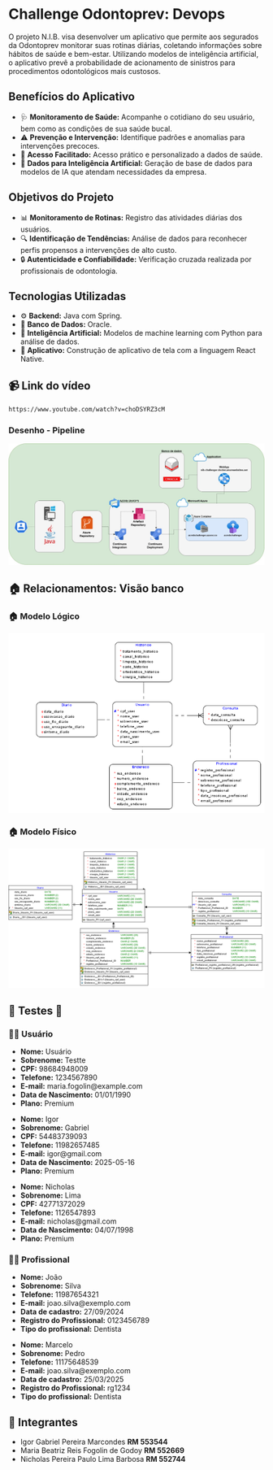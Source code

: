 <h1 align="left"> Challenge Odontoprev: Devops</h1>
<p align="left">O projeto N.I.B. visa desenvolver um aplicativo que permite aos segurados da Odontoprev monitorar suas rotinas diárias, coletando informações sobre hábitos de saúde e bem-estar. Utilizando modelos de inteligência artificial, o aplicativo prevê a probabilidade de acionamento de sinistros para procedimentos odontológicos mais custosos.</p>

<h2 align="left">Benefícios do Aplicativo</h2>
<ul>
  <li>🩺 <strong>Monitoramento de Saúde:</strong> Acompanhe o cotidiano do seu usuário, bem como as condições de sua saúde bucal.</li>
  <li>⚠️ <strong>Prevenção e Intervenção:</strong> Identifique padrões e anomalias para intervenções precoces.</li>
  <li>📱 <strong>Acesso Facilitado:</strong> Acesso prático e personalizado a dados de saúde.</li>
  <li>🤖 <strong>Dados para Inteligência Artificial:</strong> Geração de base de dados para modelos de IA que atendam necessidades da empresa.</li>
</ul>

<h2 align="left">Objetivos do Projeto</h2>
<ul>
  <li>📊 <strong>Monitoramento de Rotinas:</strong> Registro das atividades diárias dos usuários.</li>
  <li>🔍 <strong>Identificação de Tendências:</strong> Análise de dados para reconhecer perfis propensos a intervenções de alto custo.</li>
  <li>🔒 <strong>Autenticidade e Confiabilidade:</strong> Verificação cruzada realizada por profissionais de odontologia.</li>
</ul>

<h2 align="left">Tecnologias Utilizadas</h2>
<ul>
  <li>⚙️ <strong>Backend:</strong> Java com Spring.</li>
  <li>🐄️ <strong>Banco de Dados:</strong> Oracle.</li>
  <li>🧠 <strong>Inteligência Artificial:</strong> Modelos de machine learning com Python para análise de dados.</li>
  <li>📱 <strong>Aplicativo:</strong> Construção de aplicativo de tela com a linguagem React Native.</li>
</ul>

<h2 align="left"> 📹 Link do vídeo</h2>

```bash
https://www.youtube.com/watch?v=choDSYRZ3cM
```
<h3 align="left"> Desenho - Pipeline</h3>
<img src="Imagens/Devops - Sprint 4.jpg">

<h2 align="left"> 🏠 Relacionamentos: Visão banco</h2>

<h3 align="left"> 🏠 Modelo Lógico </h3>
  <img src="Imagens/2TDSPR_NIB_Logico.png">

<h3 align="left"> 🏠 Modelo Físico </h3>
  <img src="Imagens/2TDSPR_NIB_Fisico.png">

<h2 align="left">	🧮 Testes 🧮</h2>

<h3 align="left"> 🧙‍♀️ Usuário</h3>
<ul>
  <li><strong>Nome:</strong> Usuário</li>
  <li><strong>Sobrenome:</strong> Testte</li>
  <li><strong>CPF:</strong> 98684948009</li>
  <li><strong>Telefone:</strong> 1234567890</li>
  <li><strong>E-mail:</strong> maria.fogolin@example.com</li>
  <li><strong>Data de Nascimento:</strong> 01/01/1990</li>
  <li><strong>Plano:</strong> Premium</li>
</ul>

<ul>
  <li><strong>Nome:</strong> Igor</li>
  <li><strong>Sobrenome:</strong> Gabriel</li>
  <li><strong>CPF:</strong> 54483739093</li>
  <li><strong>Telefone:</strong> 11982657485</li>
  <li><strong>E-mail:</strong> igor@gmail.com</li>
  <li><strong>Data de Nascimento:</strong> 2025-05-16</li>
  <li><strong>Plano:</strong> Premium</li>
</ul>

<ul>
  <li><strong>Nome:</strong> Nicholas</li>
  <li><strong>Sobrenome:</strong> Lima</li>
  <li><strong>CPF:</strong> 42771372029</li>
  <li><strong>Telefone:</strong> 1126547893</li>
  <li><strong>E-mail:</strong> nicholas@gmail.com</li>
  <li><strong>Data de Nascimento:</strong> 04/07/1998</li>
  <li><strong>Plano:</strong> Premium</li>
</ul>

<h3 align="left"> 👷‍♀️ Profissional</h3>
<ul>
  <li><strong>Nome:</strong> João</li>
  <li><strong>Sobrenome:</strong> Silva</li>
  <li><strong>Telefone:</strong> 11987654321</li>
  <li><strong>E-mail:</strong> joao.silva@exemplo.com</li>
  <li><strong>Data de cadastro:</strong> 27/09/2024</li>
  <li><strong>Registro do Profissional:</strong> 0123456789</li>
  <li><strong>Tipo do profissional:</strong> Dentista</li>
</ul>

<ul>
  <li><strong>Nome:</strong> Marcelo</li>
  <li><strong>Sobrenome:</strong> Pedro</li>
  <li><strong>Telefone:</strong> 11175648539</li>
  <li><strong>E-mail:</strong> joao.silva@exemplo.com</li>
  <li><strong>Data de cadastro:</strong> 25/03/2025</li>
  <li><strong>Registro do Profissional:</strong> rg1234</li>
  <li><strong>Tipo do profissional:</strong> Dentista</li>
</ul>


<h2 align="left"> 🤝 Integrantes</h2>
<ul>
  <li>Igor Gabriel Pereira Marcondes <strong>RM 553544</strong></li>
  <li>Maria Beatriz Reis Fogolin de Godoy <strong>RM 552669</strong></li>
  <li>Nicholas Pereira Paulo Lima Barbosa <strong>RM 552744</strong></li>
</ul>
